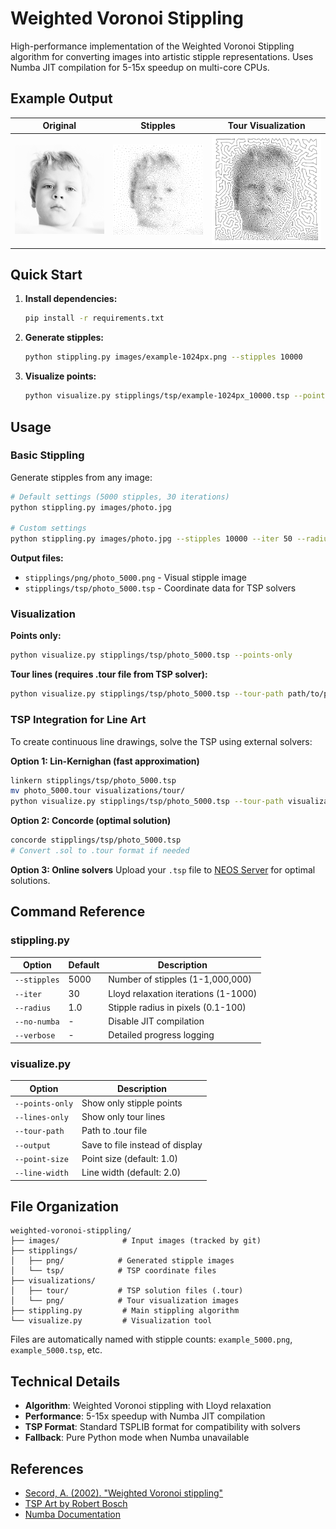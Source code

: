# Weighted Voronoi Stippling

High-performance implementation of the Weighted Voronoi Stippling algorithm for converting images into artistic stipple representations. Uses Numba JIT compilation for 5-15x speedup on multi-core CPUs.

## Example Output

| Original | Stipples | Tour Visualization |
|----------|----------|-------------------|
| ![Original](/images/example-1024px.png) | ![Stipples](/images/example-1024px_10000.png) | ![Tour](/images/example-1024px_10000v.png) |

## Quick Start

1. **Install dependencies:**
   ```bash
   pip install -r requirements.txt
   ```

2. **Generate stipples:**
   ```bash
   python stippling.py images/example-1024px.png --stipples 10000
   ```

3. **Visualize points:**
   ```bash
   python visualize.py stipplings/tsp/example-1024px_10000.tsp --points-only
   ```

## Usage

### Basic Stippling

Generate stipples from any image:
```bash
# Default settings (5000 stipples, 30 iterations)
python stippling.py images/photo.jpg

# Custom settings
python stippling.py images/photo.jpg --stipples 10000 --iter 50 --radius 2.0
```

**Output files:**
- `stipplings/png/photo_5000.png` - Visual stipple image
- `stipplings/tsp/photo_5000.tsp` - Coordinate data for TSP solvers

### Visualization

**Points only:**
```bash
python visualize.py stipplings/tsp/photo_5000.tsp --points-only
```

**Tour lines (requires .tour file from TSP solver):**
```bash
python visualize.py stipplings/tsp/photo_5000.tsp --tour-path path/to/photo.tour
```

### TSP Integration for Line Art

To create continuous line drawings, solve the TSP using external solvers:

**Option 1: Lin-Kernighan (fast approximation)**
```bash
linkern stipplings/tsp/photo_5000.tsp
mv photo_5000.tour visualizations/tour/
python visualize.py stipplings/tsp/photo_5000.tsp --tour-path visualizations/tour/photo_5000.tour
```

**Option 2: Concorde (optimal solution)**
```bash
concorde stipplings/tsp/photo_5000.tsp
# Convert .sol to .tour format if needed
```

**Option 3: Online solvers**
Upload your `.tsp` file to [NEOS Server](https://neos-server.org/neos/solvers/co:concorde/TSP.html) for optimal solutions.

## Command Reference

### stippling.py
| Option | Default | Description |
|--------|---------|-------------|
| `--stipples` | 5000 | Number of stipples (1-1,000,000) |
| `--iter` | 30 | Lloyd relaxation iterations (1-1000) |
| `--radius` | 1.0 | Stipple radius in pixels (0.1-100) |
| `--no-numba` | - | Disable JIT compilation |
| `--verbose` | - | Detailed progress logging |

### visualize.py
| Option | Description |
|--------|-------------|
| `--points-only` | Show only stipple points |
| `--lines-only` | Show only tour lines |
| `--tour-path` | Path to .tour file |
| `--output` | Save to file instead of display |
| `--point-size` | Point size (default: 1.0) |
| `--line-width` | Line width (default: 2.0) |

## File Organization

```
weighted-voronoi-stippling/
├── images/              # Input images (tracked by git)
├── stipplings/
│   ├── png/            # Generated stipple images
│   └── tsp/            # TSP coordinate files
├── visualizations/
│   ├── tour/           # TSP solution files (.tour)
│   └── png/            # Tour visualization images
├── stippling.py         # Main stippling algorithm
└── visualize.py         # Visualization tool
```

Files are automatically named with stipple counts: `example_5000.png`, `example_5000.tsp`, etc.

## Technical Details

- **Algorithm**: Weighted Voronoi stippling with Lloyd relaxation
- **Performance**: 5-15x speedup with Numba JIT compilation
- **TSP Format**: Standard TSPLIB format for compatibility with solvers
- **Fallback**: Pure Python mode when Numba unavailable

## References

- [Secord, A. (2002). "Weighted Voronoi stippling"](https://www.cs.ubc.ca/labs/imager/tr/2002/secord2002b/secord.2002b.pdf)
- [TSP Art by Robert Bosch](https://www2.oberlin.edu/math/faculty/bosch/tspart-page.html)
- [Numba Documentation](https://numba.pydata.org/)